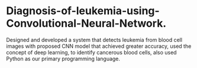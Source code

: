 # Diagnosis-of-leukemia-using-Convolutional-Neural-Network.
Designed and developed a system that detects leukemia from blood cell images with proposed CNN model that achieved greater accuracy, used the concept of deep learning, to identify cancerous blood cells, also used Python as our primary programming language.
